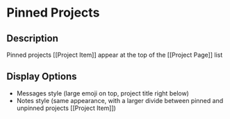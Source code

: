 # Pinned Projects
## Description
Pinned projects [[Project Item]] appear at the top of the [[Project Page]] list

## Display Options
- Messages style (large emoji on top, project title right below)
- Notes style (same appearance, with a larger divide between pinned and unpinned projects [[Project Item]])